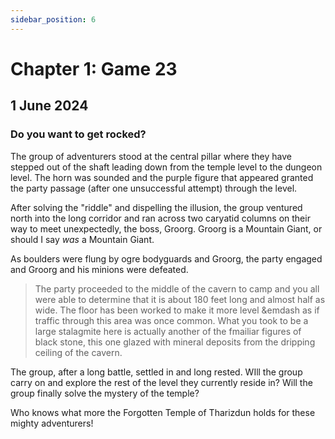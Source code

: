 ```yaml
---
sidebar_position: 6
---
```


# Chapter 1: Game 23

## 1 June 2024

### Do you want to get rocked?

The group of adventurers stood at the central pillar where they have stepped out of the shaft leading down from the temple level to the dungeon level. The horn was sounded and the purple figure that appeared granted the party passage (after one unsuccessful attempt) through the level.

After solving the "riddle" and dispelling the illusion, the group ventured north into the long corridor and ran across two caryatid columns on their way to meet unexpectedly, the boss, Groorg. Groorg is a Mountain Giant, or should I say _was_ a Mountain Giant.

As boulders were flung by ogre bodyguards and Groorg, the party engaged and Groorg and his minions were defeated.

> The party proceeded to the middle of the cavern to camp and you all were able to determine that it is about 180 feet long and almost half as wide. The floor has been worked to make it more level &emdash as if traffic through this area was once common. What you took to be a large stalagmite here is actually another of the fmailiar figures of black stone, this one glazed with mineral deposits from the dripping ceiling of the cavern.

The group, after a long battle, settled in and long rested. WIll the group carry on and explore the rest of the level they currently reside in? Will the group finally solve the mystery of the temple?

Who knows what more the Forgotten Temple of Tharizdun holds for these mighty adventurers!